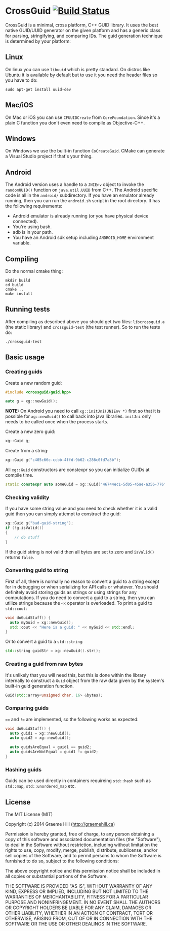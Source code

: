 # CrossGuid [![Build Status](https://travis-ci.org/graeme-hill/crossguid.svg?branch=master)](https://travis-ci.org/graeme-hill/crossguid)

CrossGuid is a minimal, cross platform, C++ GUID library. It uses the best
native GUID/UUID generator on the given platform and has a generic class for
parsing, stringifying, and comparing IDs. The guid generation technique is
determined by your platform:

## Linux

On linux you can use `libuuid` which is pretty standard. On distros like Ubuntu
it is available by default but to use it you need the header files so you have
to do:

    sudo apt-get install uuid-dev

## Mac/iOS

On Mac or iOS you can use `CFUUIDCreate` from `CoreFoundation`. Since it's a
plain C function you don't even need to compile as Objective-C++.

## Windows

On Windows we use the built-in function `CoCreateGuid`. CMake can
generate a Visual Studio project if that's your thing.

## Android

The Android version uses a handle to a `JNIEnv` object to invoke the
`randomUUID()` function on `java.util.UUID` from C++. The Android specific code
is all in the `android/` subdirectory. If you have an emulator already running,
then you can run the `android.sh` script in the root directory. It has the
following requirements:

- Android emulator is already running (or you have physical device connected).
- You're using bash.
- adb is in your path.
- You have an Android sdk setup including `ANDROID_HOME` environment variable.

## Compiling

Do the normal cmake thing:

```
mkdir build
cd build
cmake ..
make install
```

## Running tests

After compiling as described above you should get two files: `libcrossguid.a` (the
static library) and `crossguid-test` (the test runner). So to run the tests do:

```
./crossguid-test
```

## Basic usage

### Creating guids

Create a new random guid:

```cpp
#include <crossguid/guid.hpp>

auto g = xg::newGuid();
```

**NOTE:** On Android you need to call `xg::initJni(JNIEnv *)` first so that it
is possible for `xg::newGuid()` to call back into java libraries. `initJni`
only needs to be called once when the process starts.

Create a new zero guid:

```cpp
xg::Guid g;
```

Create from a string:

```cpp
xg::Guid g("c405c66c-ccbb-4ffd-9b62-c286c0fd7a3b");
```

All `xg::Guid` constructors are constexpr so you can initialize GUIDs at compile time.
```cpp
static constexpr auto someGuid = xg::Guid("46744ec1-5d05-45ae-a356-776fbd04d103");
```

### Checking validity

If you have some string value and you need to check whether it is a valid guid
then you can simply attempt to construct the guid:

```cpp
xg::Guid g("bad-guid-string");
if (!g.isValid())
{
	// do stuff
}
```

If the guid string is not valid then all bytes are set to zero and `isValid()`
returns `false`.

### Converting guid to string

First of all, there is normally no reason to convert a guid to a string except
for in debugging or when serializing for API calls or whatever. You should
definitely avoid storing guids as strings or using strings for any
computations. If you do need to convert a guid to a string, then you can
utilize strings because the `<<` operator is overloaded. To print a guid to
`std::cout`:

```cpp
void doGuidStuff() {
  auto myGuid = xg::newGuid();
  std::cout << "Here is a guid: " << myGuid << std::endl;
}
```

Or to convert a guid to a `std::string`:

```cpp
std::string guidStr = xg::newGuid().str();
```

### Creating a guid from raw bytes

It's unlikely that you will need this, but this is done within the library
internally to construct a `Guid` object from the raw data given by the system's
built-in guid generation function.

```cpp
Guid(std::array<unsigned char, 16> &bytes);
```

### Comparing guids

`==` and `!=` are implemented, so the following works as expected:

```cpp
void doGuidStuff() {
  auto guid1 = xg::newGuid();
  auto guid2 = xg::newGuid();

  auto guidsAreEqual = guid1 == guid2;
  auto guidsAreNotEqual = guid1 != guid2;
}
```

### Hashing guids

Guids can be used directly in containers requireing `std::hash` such as `std::map`, `std::unordered_map` etc.

## License

The MIT License (MIT)

Copyright (c) 2014 Graeme Hill (http://graemehill.ca)

Permission is hereby granted, free of charge, to any person obtaining a copy
of this software and associated documentation files (the "Software"), to deal
in the Software without restriction, including without limitation the rights
to use, copy, modify, merge, publish, distribute, sublicense, and/or sell
copies of the Software, and to permit persons to whom the Software is
furnished to do so, subject to the following conditions:

The above copyright notice and this permission notice shall be included in
all copies or substantial portions of the Software.

THE SOFTWARE IS PROVIDED "AS IS", WITHOUT WARRANTY OF ANY KIND, EXPRESS OR
IMPLIED, INCLUDING BUT NOT LIMITED TO THE WARRANTIES OF MERCHANTABILITY,
FITNESS FOR A PARTICULAR PURPOSE AND NONINFRINGEMENT. IN NO EVENT SHALL THE
AUTHORS OR COPYRIGHT HOLDERS BE LIABLE FOR ANY CLAIM, DAMAGES OR OTHER
LIABILITY, WHETHER IN AN ACTION OF CONTRACT, TORT OR OTHERWISE, ARISING FROM,
OUT OF OR IN CONNECTION WITH THE SOFTWARE OR THE USE OR OTHER DEALINGS IN
THE SOFTWARE.
